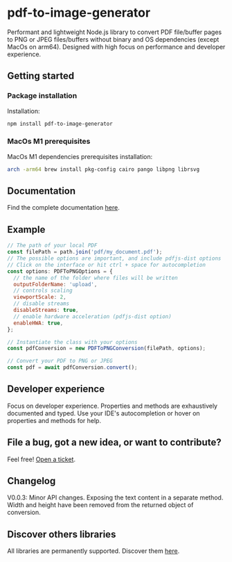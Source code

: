 # pdf-to-image-generator

Performant and lightweight Node.js library to convert PDF file/buffer pages to PNG or JPEG files/buffers without binary and OS dependencies (except MacOs on arm64). Designed with high focus on performance and developer experience.

## Getting started

### Package installation

Installation:

```sh
npm install pdf-to-image-generator
```

### MacOs M1 prerequisites

MacOs M1 dependencies prerequisites installation:

```bash
arch -arm64 brew install pkg-config cairo pango libpng librsvg
```

## Documentation

Find the complete documentation [here](https://greenflag31.github.io/pdf-to-image-generator/).

## Example

```javascript
// The path of your local PDF
const filePath = path.join('pdf/my_document.pdf');
// The possible options are important, and include pdfjs-dist options
// Click on the interface or hit ctrl + space for autocompletion
const options: PDFToPNGOptions = {
  // the name of the folder where files will be written
  outputFolderName: 'upload',
  // controls scaling
  viewportScale: 2,
  // disable streams
  disableStreams: true,
  // enable hardware acceleration (pdfjs-dist option)
  enableHWA: true,
};

// Instantiate the class with your options
const pdfConversion = new PDFToPNGConversion(filePath, options);

// Convert your PDF to PNG or JPEG
const pdf = await pdfConversion.convert();
```

## Developer experience

Focus on developer experience. Properties and methods are exhaustively documented and typed. Use your IDE's autocompletion or hover on properties and methods for help.

## File a bug, got a new idea, or want to contribute?

Feel free! [Open a ticket](https://github.com/GreenFlag31/pdf-to-image-generator/issues).

## Changelog

V0.0.3: Minor API changes. Exposing the text content in a separate method. Width and height have been removed from the returned object of conversion.

## Discover others libraries

All libraries are permanently supported. Discover them [here](https://www.npmjs.com/~greenflag31).
